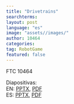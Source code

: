 ```yaml
---
title: "Drivetrains"
searchterms:
layout: post
language: "es"
image: "assets//images/"
author: 10464
categories:
tag: RobotGame
featured: false
---
```

FTC 10464<br>

Diapositivas:<br>
 EN: <a href="/translations/en-us/Robot/Drivetrains.pptx">PPTX</a>,
 <a href="/translations/en-us/Robot/Drivetrains.pdf">PDF</a> <br>
 ES: <a href="/translations/es/Robot/DrivetrainsES.pptx">PPTX</a>,
 <a href="/translations/es/Robot/DrivetrainsES.pdf">PDF</a> <br>
